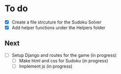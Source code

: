 # To do
- [x] Create a file strcuture for the Sudoku Solver
- [x] Add helper functions under the Helpers folder

## Next
* [ ] Setup Django and routes for the game (in progress)
    * [ ] Make html and css for Sudoku (in progress)
    * [ ] Implement js (in progress)
